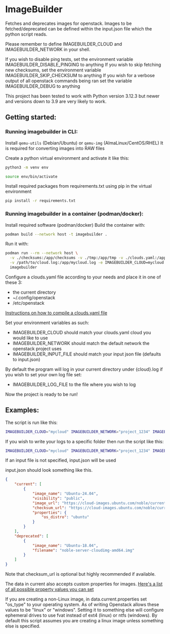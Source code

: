 # ImageBuilder

Fetches and deprecates images for openstack. Images to be fetched/deprecated can be defined within the input.json file which the python script reads.

Please remember to define IMAGEBUILDER_CLOUD and IMAGEBUILDER_NETWORK in your shell.

If you wish to disable ping tests, set the environment variable IMAGEBUILDER_DISABLE_PINGING to anything
If you wish to skip fetching new checksums, set the environment variable IMAGEBUILDER_SKIP_CHECKSUM to anything
If you wish for a verbose output of all openstack commands being ran set the variable IMAGEBUILDER_DEBUG to anything

This project has been tested to work with Python version 3.12.3 but newer and versions down to 3.9 are very likely to work.

## Getting started:

### Running imagebuilder in CLI:
Install `qemu-utils` (Debian/Ubuntu) or `qemu-img` (AlmaLinux/CentOS/RHEL)
It is required for converting images into RAW files


Create a python virtual environment and activate it like this:
```bash
python3 -m venv env

source env/bin/activate
```
Install required packages from requirements.txt using pip in the virtual environment
```bash
pip install -r requirements.txt
```

### Running imagebuilder in a container (podman/docker):
Install required software (podman/docker)
Build the container with:
```bash
podman build --network host -t imagebuilder .
```
Run it with:
```bash
podman run --rm --network host \
  -v ./checksums:/app/checksums -v ./tmp:/app/tmp -v ./clouds.yaml:/app/clouds.yaml -v ./input.json:/app/input.json \
  -v /path/to/cloud.log:/app/mycloud.log -e IMAGEBUILDER_CLOUD=mycloud -e IMAGEBUILDER_NETWORK=project_1234 \
  imagebuilder
```


Configure a clouds.yaml file according to your needs and place it in one of these 3:
 * the current directory
 * ~/.config/openstack
 * /etc/openstack

[Instructions on how to compile a clouds.yaml file](https://docs.openstack.org/python-openstackclient/latest/configuration/index.html#configuration-files)

Set your environment variables as such:
* IMAGEBUILDER_CLOUD should match your clouds.yaml cloud you would like to use
* IMAGEBUILDER_NETWORK should match the default network the openstack project uses
* IMAGEBUILDER_INPUT_FILE should match your input json file (defaults to input.json)

By default the program will log in your current directory under {cloud}.log if you wish to set your own log file set:
* IMAGEBUILDER_LOG_FILE to the file where you wish to log


Now the project is ready to be run!

## Examples:

The script is run like this:
```bash
IMAGEBUILDER_CLOUD="mycloud" IMAGEBUILDER_NETWORK="project_1234" IMAGEBUILDER_INPUT_FILE="input.json" python3 fetch.py
```
If you wish to write your logs to a specific folder then run the script like this:
```bash
IMAGEBUILDER_CLOUD="mycloud" IMAGEBUILDER_NETWORK="project_1234" IMAGEBUILDER_INPUT_FILE="input.json" IMAGEBUILDER_LOG_FILE="/path/to/cloud.log" python3 fetch.py
```

If an input file is not specified, input.json will be used

input.json should look something like this.
```json
{
    "current": [
        {
            "image_name": "Ubuntu-24.04",
            "visibility": "public",
            "image_url": "https://cloud-images.ubuntu.com/noble/current/noble-server-cloudimg-amd64.img",
            "checksum_url": "https://cloud-images.ubuntu.com/noble/current/SHA256SUMS",
            "properties": {
                "os_distro": "ubuntu"
            }
        }
    ],
    "deprecated": [
        {
            "image_name": "Ubuntu-18.04",
            "filename": "noble-server-cloudimg-amd64.img"
        }       
    ]
}

```
Note that checksum_url is optional but highly recommended if available.

The data in current also accepts custom properties for images. [Here's a list of all possible property values you can set](https://docs.openstack.org/glance/victoria/admin/useful-image-properties.html)

If you are creating a non-Linux image, in data.current.properties set "os_type" to your operating system.
As of writing Openstack allows these values to be "linux" or "windows".
Setting it to something else will configure ephemeral drives to use fvat instead of ext4 (linux) or ntfs (windows).
By default this script assumes you are creating a linux image unless something else is specified.
